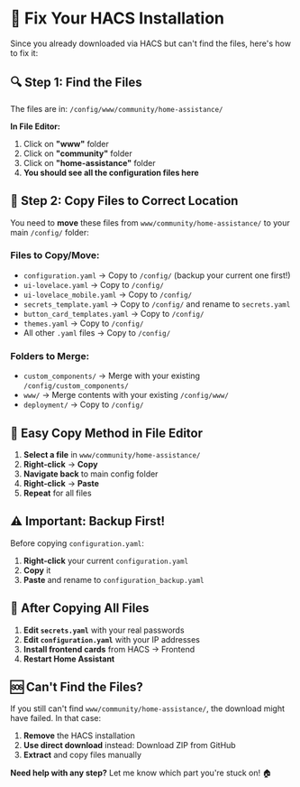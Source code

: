 # 🔧 Fix Your HACS Installation

Since you already downloaded via HACS but can't find the files, here's how to fix it:

## 🔍 **Step 1: Find the Files**

The files are in: `/config/www/community/home-assistance/`

**In File Editor:**
1. Click on **"www"** folder
2. Click on **"community"** folder  
3. Click on **"home-assistance"** folder
4. **You should see all the configuration files here**

## 📂 **Step 2: Copy Files to Correct Location**

You need to **move** these files from `www/community/home-assistance/` to your main `/config/` folder:

### **Files to Copy/Move:**
- `configuration.yaml` → Copy to `/config/` (backup your current one first!)
- `ui-lovelace.yaml` → Copy to `/config/`
- `ui-lovelace_mobile.yaml` → Copy to `/config/`
- `secrets_template.yaml` → Copy to `/config/` and rename to `secrets.yaml`
- `button_card_templates.yaml` → Copy to `/config/`
- `themes.yaml` → Copy to `/config/`
- All other `.yaml` files → Copy to `/config/`

### **Folders to Merge:**
- `custom_components/` → Merge with your existing `/config/custom_components/`
- `www/` → Merge contents with your existing `/config/www/`
- `deployment/` → Copy to `/config/`

## 🎯 **Easy Copy Method in File Editor**

1. **Select a file** in `www/community/home-assistance/`
2. **Right-click** → **Copy**
3. **Navigate back** to main config folder
4. **Right-click** → **Paste**
5. **Repeat** for all files

## ⚠️ **Important: Backup First!**

Before copying `configuration.yaml`:
1. **Right-click** your current `configuration.yaml`
2. **Copy** it
3. **Paste** and rename to `configuration_backup.yaml`

## 🚀 **After Copying All Files**

1. **Edit `secrets.yaml`** with your real passwords
2. **Edit `configuration.yaml`** with your IP addresses  
3. **Install frontend cards** from HACS → Frontend
4. **Restart Home Assistant**

## 🆘 **Can't Find the Files?**

If you still can't find `www/community/home-assistance/`, the download might have failed. In that case:

1. **Remove** the HACS installation
2. **Use direct download** instead: Download ZIP from GitHub
3. **Extract** and copy files manually

**Need help with any step?** Let me know which part you're stuck on! 🏠